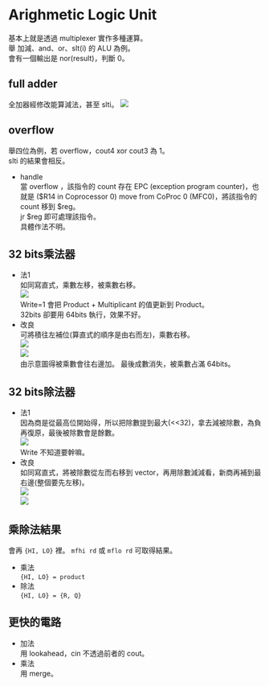 # Arighmetic Logic Unit  
基本上就是透過 multiplexer 實作多種運算。  
舉 加減、and、or、slt(i) 的 ALU 為例。  
會有一個輸出是 nor(result)，判斷 0。  
## full adder  
全加器經修改能算減法，甚至 slti。
![](fa.png)
## overflow  
舉四位為例，若 overflow，cout4 xor cout3 為 1。  
slti 的結果會相反。  
* handle  
當 overflow ，該指令的 count 存在 EPC (exception program counter)，也就是 (\$R14 in Coprocessor 0)
move from CoProc 0 (MFC0)，將該指令的 count 移到 $reg。  
jr $reg 即可處理該指令。  
具體作法不明。  
## 32 bits乘法器  
* 法1  
如同寫直式，乘數左移，被乘數右移。  
![](mul1.png)  
Write=1 會把 Product + Multiplicant 的值更新到 Product。  
32bits 卻要用 64bits 執行，效果不好。  
* 改良  
可將積往左補位(算直式的順序是由右而左)，乘數右移。  
![](mul2.png)  
![](mul2_2.png)  
由示意圖得被乘數會往右邊加。
最後成數消失，被乘數占滿 64bits。  
## 32 bits除法器  
* 法1  
因為商是從最高位開始得，所以把除數提到最大(<<32)，拿去減被除數，為負再復原，最後被除數會是餘數。  
![](div1.png)  
Write 不知道要幹嘛。  
* 改良  
如同寫直式，將被除數從左而右移到 vector，再用除數減減看，新商再補到最右邊(整個要先左移)。  
![](div2.png)  
![](div2_2.png)  
## 乘除法結果  
會再 `{HI, LO}` 裡。
`mfhi rd` 或 `mflo rd` 可取得結果。
* 乘法  
`{HI, LO} = product`  
* 除法  
`{HI, LO} = {R, Q}`
## 更快的電路
* 加法  
用 lookahead，cin 不透過前者的 cout。  
* 乘法  
用 merge。